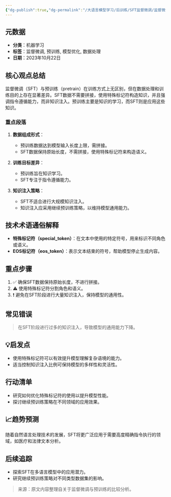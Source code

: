 ```yaml
---
{"dg-publish":true,"dg-permalink":"/大语言模型学习/后训练/SFT监督微调/监督微调与预训练的区别","dg-home":false,"dg-description":"在此输入笔记的描述","dg-hide":false,"dg-hide-title":false,"dg-show-backlinks":true,"dg-show-local-graph":true,"dg-show-inline-title":true,"dg-pinned":false,"dg-passphrase":"在此输入访问密码","dg-enable-mathjax":false,"dg-enable-mermaid":false,"dg-enable-uml":false,"dg-note-icon":0,"dg-enable-dataview":false,"tags":["NLP"],"permalink":"/大语言模型学习/后训练/SFT监督微调/监督微调与预训练的区别/","dgShowBacklinks":true,"dgShowLocalGraph":true,"dgShowInlineTitle":true,"dgPassFrontmatter":true,"noteIcon":0,"created":"2025-04-10T21:55:04.000+08:00","updated":"2025-04-13T13:06:02.493+08:00"}
---
```




## 元数据
- **分类**：机器学习
- **标签**：监督微调, 预训练, 模型优化, 数据处理
- **日期**：2023年10月22日



## 核心观点总结
监督微调（SFT）与预训练（pretrain）在训练方式上无区别，但在数据处理和训练目的上存在显著差异。SFT数据不需要拼接，使用特殊标记符构造知识，并且强调指令遵循能力，而非知识注入。预训练主要是知识的学习，而SFT则是应用这些知识。

### 重点段落
1. **数据组成形式**：
   - 预训练数据达到模型输入长度上限，需拼接。
   - SFT数据保持原始长度，不需拼接，使用特殊标记符来构造语义。

2. **训练目标差异**：
   - 预训练旨在知识学习。
   - SFT专注于指令遵循能力。

3. **知识注入策略**：
   - SFT不适合进行大规模知识注入。
   - 知识注入应采用继续预训练策略，以维持模型通用能力。



## 技术术语通俗解释
- **特殊标记符（special_token）**：在文本中使用的特定符号，用来标识不同角色或语义。
- **EOS标记符（eos_token）**：表示文本结束的符号，帮助模型停止生成内容。



## 重点步骤
1. ✅ 确保SFT数据保持原始长度，不进行拼接。
2. ⚠ 使用特殊标记符分割角色和语义。
3. ❗ 避免在SFT阶段进行大量知识注入，保持模型的通用性。



## 常见错误
> 在SFT阶段进行过多的知识注入，导致模型的通用能力下降。



## 💡启发点
- 使用特殊标记符可以有效提升模型理解复杂语境的能力。
- 适当控制知识注入比例可保持模型的多样性和灵活性。



## 行动清单
- 研究如何优化特殊标记符的使用以提升模型性能。
- 探讨继续预训练策略在不同领域的应用效果。



## 📈趋势预测
随着自然语言处理技术的发展，SFT将更广泛应用于需要高度精确指令执行的领域，如医疗和法律文本分析。



## 后续追踪
- 探索SFT在多语言模型中的应用潜力。
- 研究继续预训练策略对不同类型数据集的影响。

> 来源：原文内容整理自关于监督微调与预训练的比较分析。
